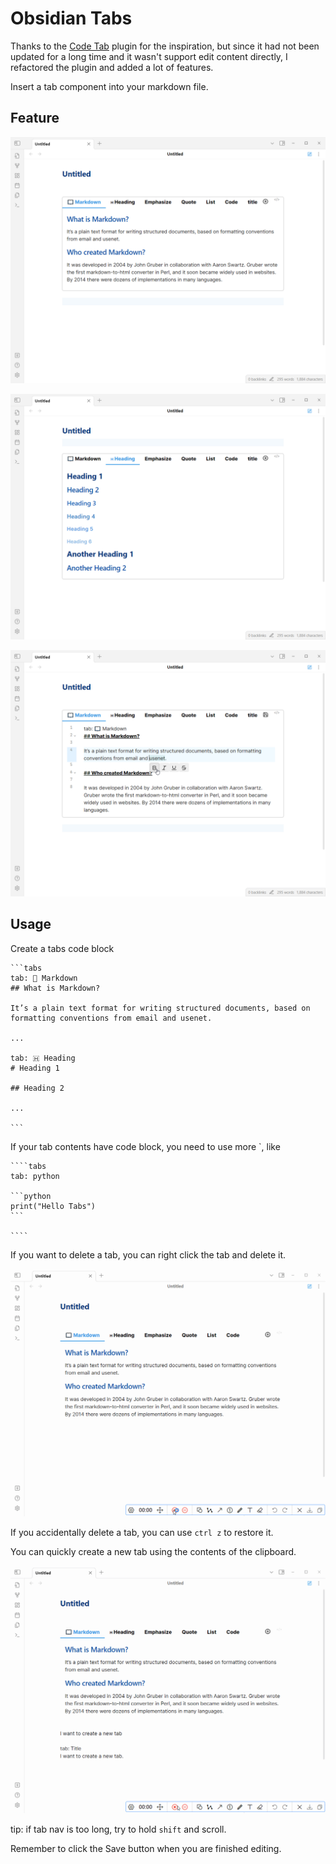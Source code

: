# Obsidian Tabs

Thanks to the [Code Tab](https://github.com/lazyloong/obsidian-code-tab) plugin for the inspiration, but since it had not been updated for a long time and it wasn't support edit content directly, I refactored the plugin and added a lot of features.

Insert a tab component into your markdown file.

## Feature

![tabs-1](./assets/tabs-1.png)

![tabs-2](./assets/tabs-2.png)

![tabs-editing](./assets/editing.png)

## Usage

Create a tabs code block

````
```tabs
tab: 📖 Markdown
## What is Markdown?

It’s a plain text format for writing structured documents, based on formatting conventions from email and usenet.

...

tab: 🇭 Heading
# Heading 1

## Heading 2

...

```
````

If your tab contents have code block, you need to use more `, like

`````
````tabs
tab: python

```python
print("Hello Tabs")
```

````
`````

If you want to delete a tab, you can right click the tab and delete it.

![tabs-delete](./assets/tabs-delete.gif)

If you accidentally delete a tab, you can use `ctrl z` to restore it.

You can quickly create a new tab using the contents of the clipboard.

![tabs-paste](./assets/tabs-paste.gif)

tip: if tab nav is too long, try to hold `shift` and scroll.

Remember to click the Save button when you are finished editing.

